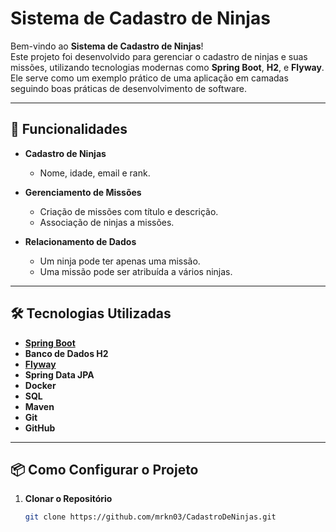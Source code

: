 # Sistema de Cadastro de Ninjas  

Bem-vindo ao **Sistema de Cadastro de Ninjas**!  
Este projeto foi desenvolvido para gerenciar o cadastro de ninjas e suas missões, utilizando tecnologias modernas como **Spring Boot**, **H2**, e **Flyway**. Ele serve como um exemplo prático de uma aplicação em camadas seguindo boas práticas de desenvolvimento de software.  

---

## 🚀 Funcionalidades  

- **Cadastro de Ninjas**  
  - Nome, idade, email e rank.  

- **Gerenciamento de Missões**  
  - Criação de missões com título e descrição.  
  - Associação de ninjas a missões.  

- **Relacionamento de Dados**  
  - Um ninja pode ter apenas uma missão.  
  - Uma missão pode ser atribuída a vários ninjas.  

---

## 🛠️ Tecnologias Utilizadas  

- **[Spring Boot](https://spring.io/projects/spring-boot)**  
- **Banco de Dados H2**  
- **[Flyway](https://flywaydb.org/)**  
- **Spring Data JPA**  
- **Docker**  
- **SQL**  
- **Maven**  
- **Git**  
- **GitHub**  

---

## 📦 Como Configurar o Projeto  

1. **Clonar o Repositório**  
   ```bash
   git clone https://github.com/mrkn03/CadastroDeNinjas.git
